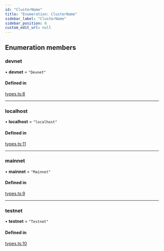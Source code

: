 ```yaml
---
id: "ClusterName"
title: "Enumeration: ClusterName"
sidebar_label: "ClusterName"
sidebar_position: 0
custom_edit_url: null
---
```


## Enumeration members

### devnet

• **devnet** = `"Devnet"`

#### Defined in

[types.ts:8](https://github.com/mithraiclabs/psyoptions-ts/blob/78e7276/packages/psy-american/src/types.ts#L8)

___

### localhost

• **localhost** = `"localhost"`

#### Defined in

[types.ts:11](https://github.com/mithraiclabs/psyoptions-ts/blob/78e7276/packages/psy-american/src/types.ts#L11)

___

### mainnet

• **mainnet** = `"Mainnet"`

#### Defined in

[types.ts:9](https://github.com/mithraiclabs/psyoptions-ts/blob/78e7276/packages/psy-american/src/types.ts#L9)

___

### testnet

• **testnet** = `"Testnet"`

#### Defined in

[types.ts:10](https://github.com/mithraiclabs/psyoptions-ts/blob/78e7276/packages/psy-american/src/types.ts#L10)
